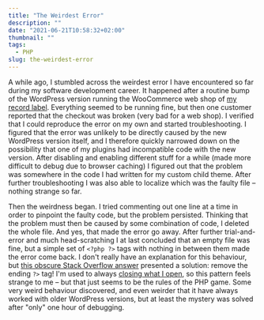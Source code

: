 ```yaml
---
title: "The Weirdest Error"
description: ""
date: "2021-06-21T10:58:32+02:00"
thumbnail: ""
tags:
  - PHP
slug: the-weirdest-error
---
```


A while ago, I stumbled across the weirdest error I have encountered so far during my software development career. It happened after a routine bump of the WordPress version running the WooCommerce web shop of [my record label](https://www.jawbreaker.se/). Everything seemed to be running fine, but then one customer reported that the checkout was broken (very bad for a web shop). I verified that I could reproduce the error on my own and started troubleshooting. I figured that the error was unlikely to be directly caused by the new WordPress version itself, and I therefore quickly narrowed down on the possibility that one of my plugins had incompatible code with the new version. After disabling and enabling different stuff for a while (made more difficult to debug due to browser caching) I figured out that the problem was somewhere in the code I had written for my custom child theme. After further troubleshooting I was also able to localize which was the faulty file – nothing strange so far. 

Then the weirdness began. I tried commenting out one line at a time in order to pinpoint the faulty code, but the problem persisted. Thinking that the problem must then be caused by some combination of code, I deleted the whole file. And yes, that made the error go away. After further trial-and-error and much head-scratching I at last concluded that an empty file was fine, but a simple set of `<?php ?>` tags with nothing in between them made the error come back. I don't really have an explanation for this behaviour, but [this obscure Stack Overflow answer](https://stackoverflow.com/a/27108359/948942) presented a solution: remove the ending `?>` tag! I'm used to always [closing what I open](https://www.informit.com/articles/article.aspx?p=2982114&seqNum=4), so this pattern feels strange to me – but that just seems to be the rules of the PHP game. Some very weird behaviour discovered, and even weirder that it have always worked with older WordPress versions, but at least the mystery was solved after "only" one hour of debugging.
